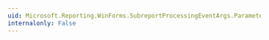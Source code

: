 ```yaml
---
uid: Microsoft.Reporting.WinForms.SubreportProcessingEventArgs.Parameters
internalonly: False
---
```

